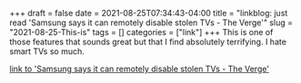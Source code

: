+++draft = falsedate = 2021-08-25T07:34:43-04:00title = "linkblog: just read 'Samsung says it can remotely disable stolen TVs - The Verge'"slug = "2021-08-25-This-is"tags = []categories = ["link"]+++This is one of those features that sounds great but that I find absolutely terrifying. I hate smart TVs so much. [link to 'Samsung says it can remotely disable stolen TVs - The Verge'](https://www.theverge.com/2021/8/25/22640876/samsung-television-block-function-stolen-tv-sets-south-africa)